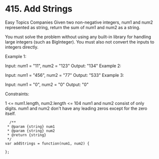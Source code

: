 # 415. Add Strings

Easy
Topics
Companies
Given two non-negative integers, num1 and num2 represented as string, return the sum of num1 and num2 as a string.

You must solve the problem without using any built-in library for handling large integers (such as BigInteger). You must also not convert the inputs to integers directly.

Example 1:

Input: num1 = "11", num2 = "123"
Output: "134"
Example 2:

Input: num1 = "456", num2 = "77"
Output: "533"
Example 3:

Input: num1 = "0", num2 = "0"
Output: "0"

Constraints:

1 <= num1.length, num2.length <= 104
num1 and num2 consist of only digits.
num1 and num2 don't have any leading zeros except for the zero itself.

```
  /**
 * @param {string} num1
 * @param {string} num2
 * @return {string}
 */
var addStrings = function(num1, num2) {

};
```
